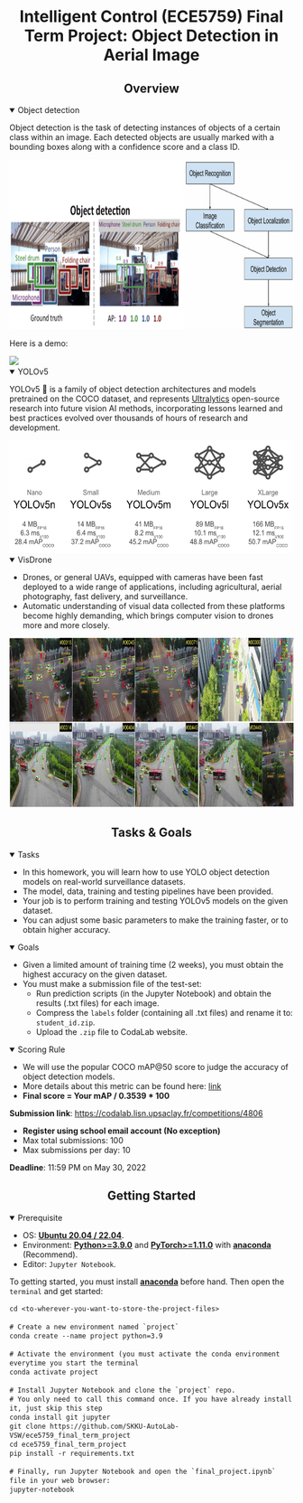 <div align="center">

Intelligent Control (ECE5759) Final Term Project: Object Detection in Aerial Image
=============================
</div>


## <div align="center">Overview</div>

<details open>
<summary>Object detection</summary>

Object detection is the task of detecting instances of objects of a certain class 
within an image. Each detected objects are usually marked with a bounding boxes 
along with a confidence score and a class ID.

<img src="data/picture1.png" alt="drawing" style="height:300px;"/>
<br>

Here is a demo:

<img src="data/media1.gif" height="300" />

</details>


<details open>
<summary>YOLOv5</summary>

YOLOv5 🚀 is a family of object detection architectures and models pretrained 
on the COCO dataset, and represents <a href="https://ultralytics.com">Ultralytics</a>
open-source research into future vision AI methods, incorporating lessons learned 
and best practices evolved over thousands of hours of research and development.

<img src="data/picture2.png" alt="drawing" style="height:200px;"/>

</details>


<details open>
<summary>VisDrone</summary>

- Drones, or general UAVs, equipped with cameras have been fast deployed to a 
wide range of applications, including agricultural, aerial photography, fast 
delivery, and surveillance. 
- Automatic understanding of visual data collected from these platforms become 
highly demanding, which brings computer vision to drones more and more closely. 

<img src="data/picture3.jpg" alt="drawing" style="height:300px;"/>

</details>


## <div align="center">Tasks & Goals</div>

<details open>
<summary>Tasks</summary>

- In this homework, you will learn how to use YOLO object detection models on real-world surveillance datasets.
- The model, data, training and testing pipelines have been provided.
- Your job is to perform training and testing YOLOv5 models on the given dataset. 
- You can adjust some basic parameters to make the training faster, or to obtain higher accuracy.
</details>

<details open>
<summary>Goals</summary>

- Given a limited amount of training time (2 weeks), you must obtain the highest accuracy on the given dataset.
- You must make a submission file of the test-set:
  - Run prediction scripts (in the Jupyter Notebook) and obtain the results (.txt files) for each image.
  - Compress the `labels` folder (containing all .txt files) and rename it to: `student_id.zip`.
  - Upload the `.zip` file to CodaLab website.

</details>

<details open>
<summary>Scoring Rule</summary>

- We will use the popular COCO mAP@50 score to judge the accuracy of object detection models.
- More details about this metric can be found here: [link](https://towardsdatascience.com/map-mean-average-precision-might-confuse-you-5956f1bfa9e2)
- **Final score = Your mAP / 0.3539 * 100** 

</details>

**Submission link**: https://codalab.lisn.upsaclay.fr/competitions/4806
- **Register using school email account (No exception)**
- Max total submissions: 100
- Max submissions per day: 10

**Deadline**: 11:59 PM on May 30, 2022


## <div align="center">Getting Started</div>

<details open>
<summary>Prerequisite</summary>

- OS: [**Ubuntu 20.04 / 22.04**](https://ubuntu.com/download/desktop).
- Environment: 
  [**Python>=3.9.0**](https://www.python.org/) 
  and [**PyTorch>=1.11.0**](https://pytorch.org/get-started/locally/) 
  with [**anaconda**](https://www.anaconda.com/products/distribution) (Recommend).
- Editor: `Jupyter Notebook`.
</details>

To getting started, you must install [**anaconda**](https://www.anaconda.com/products/distribution) 
before hand. Then open the `terminal` and get started:

```shell
cd <to-wherever-you-want-to-store-the-project-files>

# Create a new environment named `project`
conda create --name project python=3.9

# Activate the environment (you must activate the conda environment everytime you start the terminal
conda activate project

# Install Jupyter Notebook and clone the `project` repo. 
# You only need to call this command once. If you have already install it, just skip this step
conda install git jupyter
git clone https://github.com/SKKU-AutoLab-VSW/ece5759_final_term_project
cd ece5759_final_term_project
pip install -r requirements.txt

# Finally, run Jupyter Notebook and open the `final_project.ipynb` file in your web browser:
jupyter-notebook
```
